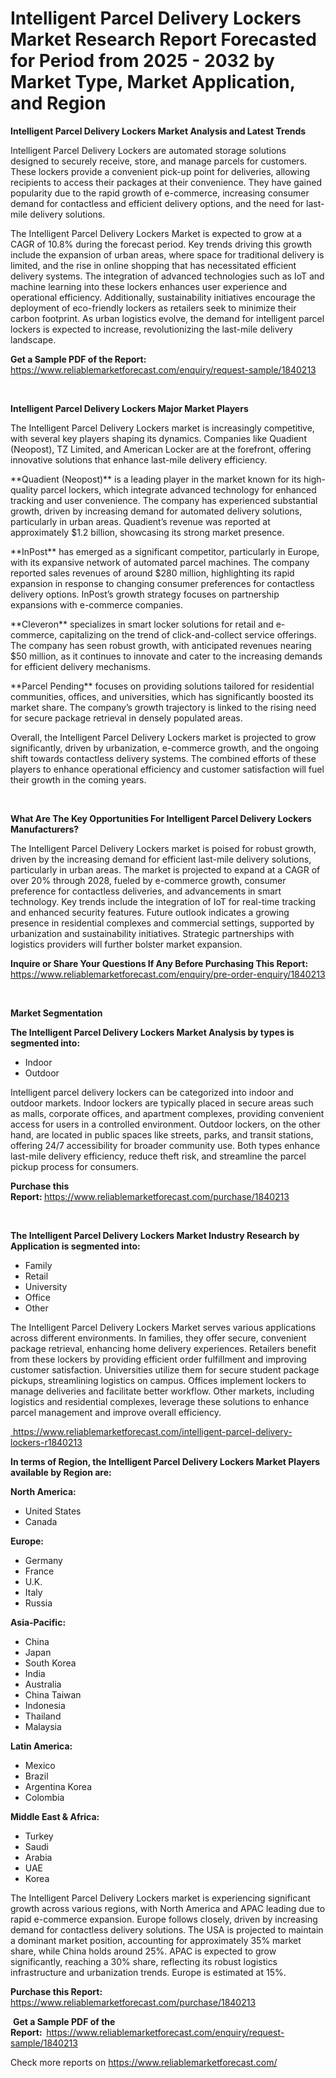 <p><h1>Intelligent Parcel Delivery Lockers Market Research Report Forecasted for Period from 2025 -  2032 by Market Type, Market Application, and Region</h1></p><p><strong>Intelligent Parcel Delivery Lockers Market Analysis and Latest Trends</strong></p>
<p><p>Intelligent Parcel Delivery Lockers are automated storage solutions designed to securely receive, store, and manage parcels for customers. These lockers provide a convenient pick-up point for deliveries, allowing recipients to access their packages at their convenience. They have gained popularity due to the rapid growth of e-commerce, increasing consumer demand for contactless and efficient delivery options, and the need for last-mile delivery solutions. </p><p>The Intelligent Parcel Delivery Lockers Market is expected to grow at a CAGR of 10.8% during the forecast period. Key trends driving this growth include the expansion of urban areas, where space for traditional delivery is limited, and the rise in online shopping that has necessitated efficient delivery systems. The integration of advanced technologies such as IoT and machine learning into these lockers enhances user experience and operational efficiency. Additionally, sustainability initiatives encourage the deployment of eco-friendly lockers as retailers seek to minimize their carbon footprint. As urban logistics evolve, the demand for intelligent parcel lockers is expected to increase, revolutionizing the last-mile delivery landscape.</p></p>
<p><strong>Get a Sample PDF of the Report:&nbsp;</strong> <a href="https://www.reliablemarketforecast.com/enquiry/request-sample/1840213?utm_campaign=1130&utm_medium=2&utm_source=Github&utm_content=ia&utm_term=28022025&utm_id=intelligent-parcel-delivery-lockers">https://www.reliablemarketforecast.com/enquiry/request-sample/1840213</a></p>
<p>&nbsp;</p>
<p><strong>Intelligent Parcel Delivery Lockers Major Market Players</strong></p>
<p><p>The Intelligent Parcel Delivery Lockers market is increasingly competitive, with several key players shaping its dynamics. Companies like Quadient (Neopost), TZ Limited, and American Locker are at the forefront, offering innovative solutions that enhance last-mile delivery efficiency.</p><p>**Quadient (Neopost)** is a leading player in the market known for its high-quality parcel lockers, which integrate advanced technology for enhanced tracking and user convenience. The company has experienced substantial growth, driven by increasing demand for automated delivery solutions, particularly in urban areas. Quadient’s revenue was reported at approximately $1.2 billion, showcasing its strong market presence.</p><p>**InPost** has emerged as a significant competitor, particularly in Europe, with its expansive network of automated parcel machines. The company reported sales revenues of around $280 million, highlighting its rapid expansion in response to changing consumer preferences for contactless delivery options. InPost’s growth strategy focuses on partnership expansions with e-commerce companies.</p><p>**Cleveron** specializes in smart locker solutions for retail and e-commerce, capitalizing on the trend of click-and-collect service offerings. The company has seen robust growth, with anticipated revenues nearing $50 million, as it continues to innovate and cater to the increasing demands for efficient delivery mechanisms.</p><p>**Parcel Pending** focuses on providing solutions tailored for residential communities, offices, and universities, which has significantly boosted its market share. The company’s growth trajectory is linked to the rising need for secure package retrieval in densely populated areas.</p><p>Overall, the Intelligent Parcel Delivery Lockers market is projected to grow significantly, driven by urbanization, e-commerce growth, and the ongoing shift towards contactless delivery systems. The combined efforts of these players to enhance operational efficiency and customer satisfaction will fuel their growth in the coming years.</p></p>
<p>&nbsp;</p>
<p><strong>What Are The Key Opportunities For Intelligent Parcel Delivery Lockers Manufacturers?</strong></p>
<p><p>The Intelligent Parcel Delivery Lockers market is poised for robust growth, driven by the increasing demand for efficient last-mile delivery solutions, particularly in urban areas. The market is projected to expand at a CAGR of over 20% through 2028, fueled by e-commerce growth, consumer preference for contactless deliveries, and advancements in smart technology. Key trends include the integration of IoT for real-time tracking and enhanced security features. Future outlook indicates a growing presence in residential complexes and commercial settings, supported by urbanization and sustainability initiatives. Strategic partnerships with logistics providers will further bolster market expansion.</p></p>
<p><strong>Inquire or Share Your Questions If Any Before Purchasing This Report:</strong> <a href="https://www.reliablemarketforecast.com/enquiry/pre-order-enquiry/1840213?utm_campaign=1130&utm_medium=2&utm_source=Github&utm_content=ia&utm_term=28022025&utm_id=intelligent-parcel-delivery-lockers">https://www.reliablemarketforecast.com/enquiry/pre-order-enquiry/1840213</a></p>
<p>&nbsp;</p>
<p><strong>Market Segmentation</strong></p>
<p><strong>The Intelligent Parcel Delivery Lockers Market Analysis by types is segmented into:</strong></p>
<p><ul><li>Indoor</li><li>Outdoor</li></ul></p>
<p><p>Intelligent parcel delivery lockers can be categorized into indoor and outdoor markets. Indoor lockers are typically placed in secure areas such as malls, corporate offices, and apartment complexes, providing convenient access for users in a controlled environment. Outdoor lockers, on the other hand, are located in public spaces like streets, parks, and transit stations, offering 24/7 accessibility for broader community use. Both types enhance last-mile delivery efficiency, reduce theft risk, and streamline the parcel pickup process for consumers.</p></p>
<p><strong>Purchase this Report:&nbsp;</strong><a href="https://www.reliablemarketforecast.com/purchase/1840213?utm_campaign=1130&utm_medium=2&utm_source=Github&utm_content=ia&utm_term=28022025&utm_id=intelligent-parcel-delivery-lockers">https://www.reliablemarketforecast.com/purchase/1840213</a></p>
<p>&nbsp;</p>
<p><strong>The Intelligent Parcel Delivery Lockers Market Industry Research by Application is segmented into:</strong></p>
<p><ul><li>Family</li><li>Retail</li><li>University</li><li>Office</li><li>Other</li></ul></p>
<p><p>The Intelligent Parcel Delivery Lockers Market serves various applications across different environments. In families, they offer secure, convenient package retrieval, enhancing home delivery experiences. Retailers benefit from these lockers by providing efficient order fulfillment and improving customer satisfaction. Universities utilize them for secure student package pickups, streamlining logistics on campus. Offices implement lockers to manage deliveries and facilitate better workflow. Other markets, including logistics and residential complexes, leverage these solutions to enhance parcel management and improve overall efficiency.</p></p>
<p><a href="https://www.reliablemarketforecast.com/intelligent-parcel-delivery-lockers-r1840213?utm_campaign=1130&utm_medium=2&utm_source=Github&utm_content=ia&utm_term=28022025&utm_id=intelligent-parcel-delivery-lockers">&nbsp;https://www.reliablemarketforecast.com/intelligent-parcel-delivery-lockers-r1840213</a></p>
<p><strong>In terms of Region, the Intelligent Parcel Delivery Lockers Market Players available by Region are:</strong></p>
<p>
    <p> <strong> North America: </strong>
        <ul>
            <li>United States</li>
            <li>Canada</li>
        </ul>
        </p> 
    <p> <strong> Europe: </strong>
        <ul>
            <li>Germany</li>
            <li>France</li>
            <li>U.K.</li>
            <li>Italy</li>
            <li>Russia</li>
        </ul>
        </p> 
    <p> <strong> Asia-Pacific: </strong>
        <ul>
            <li>China</li>
            <li>Japan</li>
            <li>South Korea</li>
            <li>India</li>
            <li>Australia</li>
            <li>China Taiwan</li>
            <li>Indonesia</li>
            <li>Thailand</li>
            <li>Malaysia</li>
        </ul>
        </p> 
    <p> <strong> Latin America: </strong>
        <ul>
            <li>Mexico</li>
            <li>Brazil</li>
            <li>Argentina Korea</li>
            <li>Colombia</li>
        </ul>
        </p> 
    <p> <strong> Middle East & Africa: </strong>
        <ul>
            <li>Turkey</li>
            <li>Saudi</li>
            <li>Arabia</li>
            <li>UAE</li>
            <li>Korea</li>
        </ul>
    </p>
    </p>
<p><p>The Intelligent Parcel Delivery Lockers market is experiencing significant growth across various regions, with North America and APAC leading due to rapid e-commerce expansion. Europe follows closely, driven by increasing demand for contactless delivery solutions. The USA is projected to maintain a dominant market position, accounting for approximately 35% market share, while China holds around 25%. APAC is expected to grow significantly, reaching a 30% share, reflecting its robust logistics infrastructure and urbanization trends. Europe is estimated at 15%.</p></p>
<p><strong>Purchase this Report: </strong><a href="https://www.reliablemarketforecast.com/purchase/1840213?utm_campaign=1130&utm_medium=2&utm_source=Github&utm_content=ia&utm_term=28022025&utm_id=intelligent-parcel-delivery-lockers">https://www.reliablemarketforecast.com/purchase/1840213</a></p>
<p>&nbsp;<strong>Get a Sample PDF of the Report:&nbsp;&nbsp;</strong><a href="https://www.reliablemarketforecast.com/enquiry/request-sample/1840213?utm_campaign=1130&utm_medium=2&utm_source=Github&utm_content=ia&utm_term=28022025&utm_id=intelligent-parcel-delivery-lockers">https://www.reliablemarketforecast.com/enquiry/request-sample/1840213</a></p>
<p><strong></strong></p>
<p>Check more reports on <a href="https://www.reliablemarketforecast.com/?utm_campaign=1130&utm_medium=2&utm_source=Github&utm_content=ia&utm_term=28022025&utm_id=intelligent-parcel-delivery-lockers">https://www.reliablemarketforecast.com/</a></p>